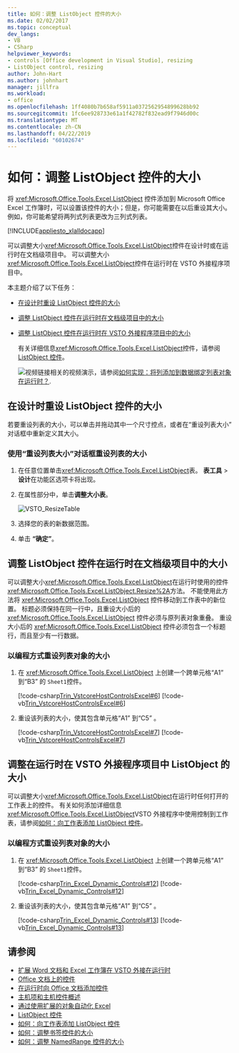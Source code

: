 ```yaml
---
title: 如何：调整 ListObject 控件的大小
ms.date: 02/02/2017
ms.topic: conceptual
dev_langs:
- VB
- CSharp
helpviewer_keywords:
- controls [Office development in Visual Studio], resizing
- ListObject control, resizing
author: John-Hart
ms.author: johnhart
manager: jillfra
ms.workload:
- office
ms.openlocfilehash: 1ff4080b7b658af5911a0372562954899628bb92
ms.sourcegitcommit: 1fc6ee928733e61a1f42782f832ead9f7946d00c
ms.translationtype: MT
ms.contentlocale: zh-CN
ms.lasthandoff: 04/22/2019
ms.locfileid: "60102674"
---
```

# <a name="how-to-resize-listobject-controls"></a>如何：调整 ListObject 控件的大小
  将 <xref:Microsoft.Office.Tools.Excel.ListObject> 控件添加到 Microsoft Office Excel 工作簿时，可以设置该控件的大小；但是，你可能需要在以后重设其大小。 例如，你可能希望将两列式列表更改为三列式列表。

 [!INCLUDE[appliesto_xlalldocapp](../vsto/includes/appliesto-xlalldocapp-md.md)]

 可以调整大小<xref:Microsoft.Office.Tools.Excel.ListObject>控件在设计时或在运行时在文档级项目中。 可以调整大小<xref:Microsoft.Office.Tools.Excel.ListObject>控件在运行时在 VSTO 外接程序项目中。

 本主题介绍了以下任务：

- [在设计时重设 ListObject 控件的大小](#designtime)

- [调整 ListObject 控件在运行时在文档级项目中的大小](#runtimedoclevel)

- [调整 ListObject 控件在运行时在 VSTO 外接程序项目中的大小](#runtimeaddin)

  有关详细信息<xref:Microsoft.Office.Tools.Excel.ListObject>控件，请参阅[ListObject 控件](../vsto/listobject-control.md)。

  ![视频链接](../vsto/media/playvideo.gif "链接至视频")相关的视频演示，请参阅[如何实现：将列添加到数据绑定列表对象在运行时？](http://go.microsoft.com/fwlink/?LinkID=130318).

## <a name="designtime"></a> 在设计时重设 ListObject 控件的大小
 若要重设列表的大小，可以单击并拖动其中一个尺寸控点，或者在“重设列表大小”  对话框中重新定义其大小。

### <a name="to-resize-a-list-by-using-the-resize-list-dialog-box"></a>使用“重设列表大小”对话框重设列表的大小

1. 在任意位置单击<xref:Microsoft.Office.Tools.Excel.ListObject>表。 **表工具** > **设计**在功能区选项卡将出现。

2. 在属性部分中，单击**调整大小表**。

    ![VSTO_ResizeTable](../vsto/media/vsto-resizetable.png)

3. 选择您的表的新数据范围。

4. 单击 **“确定”**。

## <a name="runtimedoclevel"></a> 调整 ListObject 控件在运行时在文档级项目中的大小
 可以调整大小<xref:Microsoft.Office.Tools.Excel.ListObject>在运行时使用的控件<xref:Microsoft.Office.Tools.Excel.ListObject.Resize%2A>方法。 不能使用此方法将 <xref:Microsoft.Office.Tools.Excel.ListObject> 控件移动到工作表中的新位置。 标题必须保持在同一行中，且重设大小后的 <xref:Microsoft.Office.Tools.Excel.ListObject> 控件必须与原列表对象重叠。 重设大小后的 <xref:Microsoft.Office.Tools.Excel.ListObject> 控件必须包含一个标题行，而且至少有一行数据。

### <a name="to-resize-a-list-object-programmatically"></a>以编程方式重设列表对象的大小

1. 在 <xref:Microsoft.Office.Tools.Excel.ListObject> 上创建一个跨单元格“A1”  到“B3”  的 `Sheet1`控件。

     [!code-csharp[Trin_VstcoreHostControlsExcel#6](../vsto/codesnippet/CSharp/Trin_VstcoreHostControlsExcelCS/Sheet1.cs#6)]
     [!code-vb[Trin_VstcoreHostControlsExcel#6](../vsto/codesnippet/VisualBasic/Trin_VstcoreHostControlsExcelVB/Sheet1.vb#6)]

2. 重设该列表的大小，使其包含单元格“A1”  到“C5” 。

     [!code-csharp[Trin_VstcoreHostControlsExcel#7](../vsto/codesnippet/CSharp/Trin_VstcoreHostControlsExcelCS/Sheet1.cs#7)]
     [!code-vb[Trin_VstcoreHostControlsExcel#7](../vsto/codesnippet/VisualBasic/Trin_VstcoreHostControlsExcelVB/Sheet1.vb#7)]

## <a name="runtimeaddin"></a> 调整在运行时在 VSTO 外接程序项目中 ListObject 的大小
 可以调整大小<xref:Microsoft.Office.Tools.Excel.ListObject>在运行时任何打开的工作表上的控件。 有关如何添加详细信息<xref:Microsoft.Office.Tools.Excel.ListObject>VSTO 外接程序中使用控制到工作表，请参阅[如何：向工作表添加 ListObject 控件](../vsto/how-to-add-listobject-controls-to-worksheets.md)。

### <a name="to-resize-a-list-object-programmatically"></a>以编程方式重设列表对象的大小

1. 在 <xref:Microsoft.Office.Tools.Excel.ListObject> 上创建一个跨单元格“A1”  到“B3”  的 `Sheet1`控件。

     [!code-csharp[Trin_Excel_Dynamic_Controls#12](../vsto/codesnippet/CSharp/Trin_Excel_Dynamic_Controls/ThisAddIn.cs#12)]
     [!code-vb[Trin_Excel_Dynamic_Controls#12](../vsto/codesnippet/VisualBasic/Trin_Excel_Dynamic_Controls/ThisAddIn.vb#12)]

2. 重设该列表的大小，使其包含单元格“A1”  到“C5” 。

     [!code-csharp[Trin_Excel_Dynamic_Controls#13](../vsto/codesnippet/CSharp/Trin_Excel_Dynamic_Controls/ThisAddIn.cs#13)]
     [!code-vb[Trin_Excel_Dynamic_Controls#13](../vsto/codesnippet/VisualBasic/Trin_Excel_Dynamic_Controls/ThisAddIn.vb#13)]

## <a name="see-also"></a>请参阅
- [扩展 Word 文档和 Excel 工作簿在 VSTO 外接在运行时](../vsto/extending-word-documents-and-excel-workbooks-in-vsto-add-ins-at-run-time.md)
- [Office 文档上的控件](../vsto/controls-on-office-documents.md)
- [在运行时向 Office 文档添加控件](../vsto/adding-controls-to-office-documents-at-run-time.md)
- [主机项和主机控件概述](../vsto/host-items-and-host-controls-overview.md)
- [通过使用扩展的对象自动化 Excel](../vsto/automating-excel-by-using-extended-objects.md)
- [ListObject 控件](../vsto/listobject-control.md)
- [如何：向工作表添加 ListObject 控件](../vsto/how-to-add-listobject-controls-to-worksheets.md)
- [如何：调整书签控件的大小](../vsto/how-to-resize-bookmark-controls.md)
- [如何：调整 NamedRange 控件的大小](../vsto/how-to-resize-namedrange-controls.md)
